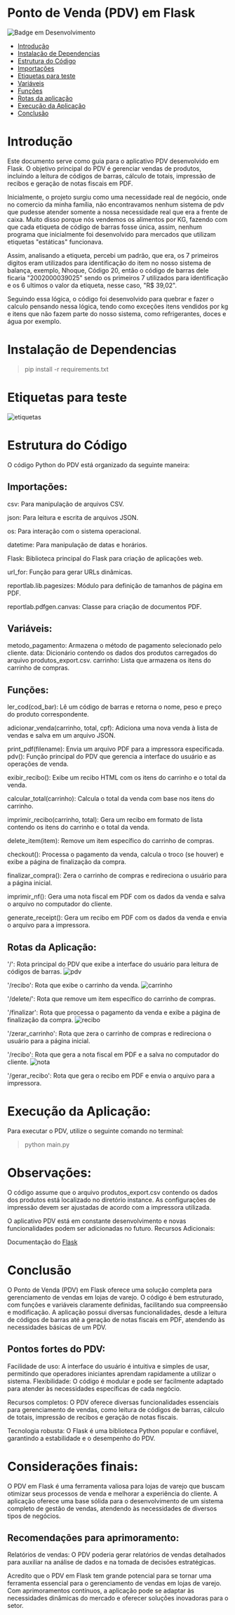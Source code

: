 # Ponto de Venda (PDV) em Flask

![Badge em Desenvolvimento](http://img.shields.io/static/v1?label=STATUS&message=EM%20DESENVOLVIMENTO&color=GREEN&style=for-the-badge)

* [Introdução](#introdução)
* [Instalação de Dependencias](#instalação-de-dependencias)
* [Estrutura do Código](#estrutura-do-código)
* [Importações](#importações)
* [Etiquetas para teste](#etiquetas-para-teste)
* [Variáveis](#variáveis)
* [Funções](#funções)
* [Rotas da aplicação](#rotas-da-aplicação)
* [Execução da Aplicação](#execução-da-aplicação)
* [Conclusão](#conclusão)

  
# Introdução

Este documento serve como guia para o aplicativo PDV desenvolvido em Flask. O objetivo principal do PDV é gerenciar vendas de produtos, incluindo a leitura de códigos de barras, cálculo de totais, impressão de recibos e geração de notas fiscais em PDF.

Inicialmente, o projeto surgiu como uma necessidade real de negócio, onde no comercio da minha família, não encontravamos nenhum sistema de pdv que pudesse atender somente a nossa necessidade real que era a frente de caixa.
Muito disso porque nós vendemos os alimentos por KG, fazendo com que cada etiqueta de código de barras fosse única, assim, nenhum programa que inicialmente foi desenvolvido para mercados que utilizam etiquetas "estáticas" funcionava.

Assim, analisando a etiqueta, percebi um padrão, que era, os 7 primeiros digitos eram utilizados para identificação do item no nosso sistema de balança, exemplo, Nhoque, Código 20, então o código de barras dele ficaria "2002000039025" sendo os primeiros 7 utilizados para identificação e os 6 ultimos o valor da etiqueta, nesse caso, "R$ 39,02".

Seguindo essa lógica, o código foi desenvolvido para quebrar e fazer o calculo pensando nessa lógica, tendo como exceções itens vendidos por kg e itens que não fazem parte do nosso sistema, como refrigerantes, doces e água por exemplo.

# Instalação de Dependencias

> pip install -r requirements.txt

# Etiquetas para teste

![etiquetas](https://github.com/Tudolin/pdv-python/assets/108036444/b4b8101f-a9c5-45b4-952e-ab2983667a99)


# Estrutura do Código

O código Python do PDV está organizado da seguinte maneira:

## Importações:

csv: Para manipulação de arquivos CSV.

json: Para leitura e escrita de arquivos JSON.

os: Para interação com o sistema operacional.

datetime: Para manipulação de datas e horários.

Flask: Biblioteca principal do Flask para criação de aplicações web.

url_for: Função para gerar URLs dinâmicas.

reportlab.lib.pagesizes: Módulo para definição de tamanhos de página em PDF.

reportlab.pdfgen.canvas: Classe para criação de documentos PDF.

## Variáveis:

metodo_pagamento: Armazena o método de pagamento selecionado pelo cliente.
data: Dicionário contendo os dados dos produtos carregados do arquivo produtos_export.csv.
carrinho: Lista que armazena os itens do carrinho de compras.

## Funções:

ler_cod(cod_bar): Lê um código de barras e retorna o nome, peso e preço do produto correspondente.

adicionar_venda(carrinho, total, cpf): Adiciona uma nova venda à lista de vendas e salva em um arquivo JSON.

print_pdf(filename): Envia um arquivo PDF para a impressora especificada.
pdv(): Função principal do PDV que gerencia a interface do usuário e as operações de venda.

exibir_recibo(): Exibe um recibo HTML com os itens do carrinho e o total da venda.

calcular_total(carrinho): Calcula o total da venda com base nos itens do carrinho.

imprimir_recibo(carrinho, total): Gera um recibo em formato de lista contendo os itens do carrinho e o total da venda.

delete_item(item): Remove um item específico do carrinho de compras.

checkout(): Processa o pagamento da venda, calcula o troco (se houver) e exibe a página de finalização da compra.

finalizar_compra(): Zera o carrinho de compras e redireciona o usuário para a página inicial.

imprimir_nf(): Gera uma nota fiscal em PDF com os dados da venda e salva o arquivo no computador do cliente.

generate_receipt(): Gera um recibo em PDF com os dados da venda e envia o arquivo para a impressora.

## Rotas da Aplicação:

'/': Rota principal do PDV que exibe a interface do usuário para leitura de códigos de barras.
![pdv](https://github.com/Tudolin/pdv-python/assets/108036444/b3cf8c90-8d0f-44a7-8ea5-4c3f82dd2ae7)


'/recibo': Rota que exibe o carrinho da venda.
![carrinho](https://github.com/Tudolin/pdv-python/assets/108036444/398d8c2a-e4a9-4861-891e-ceae8f712b54)



'/delete/<item>': Rota que remove um item específico do carrinho de compras.

'/finalizar': Rota que processa o pagamento da venda e exibe a página de finalização da compra.
![recibo](https://github.com/Tudolin/pdv-python/assets/108036444/db7f8a45-65a9-4841-a1a2-3e88c6aed0f1)


'/zerar_carrinho': Rota que zera o carrinho de compras e redireciona o usuário para a página inicial.

'/recibo': Rota que gera a nota fiscal em PDF e a salva no computador do cliente.
![nota](https://github.com/Tudolin/pdv-python/assets/108036444/4b62607a-4ffe-4afd-a9d7-677b08d5fa1d)

'/gerar_recibo': Rota que gera o recibo em PDF e envia o arquivo para a impressora.

# Execução da Aplicação:

Para executar o PDV, utilize o seguinte comando no terminal:

> python main.py

# Observações:

O código assume que o arquivo produtos_export.csv contendo os dados dos produtos está localizado no diretório instance.
As configurações de impressão devem ser ajustadas de acordo com a impressora utilizada.

O aplicativo PDV está em constante desenvolvimento e novas funcionalidades podem ser adicionadas no futuro.
Recursos Adicionais:

Documentação do [Flask](https://palletsprojects.com/p/flask/)

# Conclusão

O Ponto de Venda (PDV) em Flask oferece uma solução completa para gerenciamento de vendas em lojas de varejo. O código é bem estruturado, com funções e variáveis ​​claramente definidas, facilitando sua compreensão e modificação. A aplicação possui diversas funcionalidades, desde a leitura de códigos de barras até a geração de notas fiscais em PDF, atendendo às necessidades básicas de um PDV.

## Pontos fortes do PDV:

Facilidade de uso: A interface do usuário é intuitiva e simples de usar, permitindo que operadores iniciantes aprendam rapidamente a utilizar o sistema.
Flexibilidade: O código é modular e pode ser facilmente adaptado para atender às necessidades específicas de cada negócio.

Recursos completos: O PDV oferece diversas funcionalidades essenciais para gerenciamento de vendas, como leitura de códigos de barras, cálculo de totais, impressão de recibos e geração de notas fiscais.

Tecnologia robusta: O Flask é uma biblioteca Python popular e confiável, garantindo a estabilidade e o desempenho do PDV.

# Considerações finais:

O PDV em Flask é uma ferramenta valiosa para lojas de varejo que buscam otimizar seus processos de venda e melhorar a experiência do cliente. A aplicação oferece uma base sólida para o desenvolvimento de um sistema completo de gestão de vendas, atendendo às necessidades de diversos tipos de negócios.

## Recomendações para aprimoramento:


Relatórios de vendas: O PDV poderia gerar relatórios de vendas detalhados para auxiliar na análise de dados e na tomada de decisões estratégicas.

Acredito que o PDV em Flask tem grande potencial para se tornar uma ferramenta essencial para o gerenciamento de vendas em lojas de varejo. Com aprimoramentos contínuos, a aplicação pode se adaptar às necessidades dinâmicas do mercado e oferecer soluções inovadoras para o setor.
